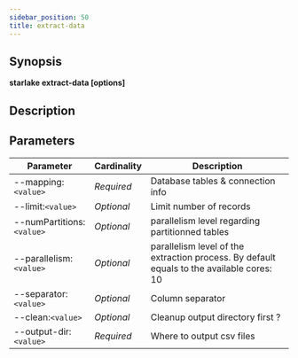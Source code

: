 ```yaml
---
sidebar_position: 50
title: extract-data
---
```



## Synopsis

**starlake extract-data [options]**

## Description


## Parameters

Parameter|Cardinality|Description
---|---|---
--mapping:`<value>`|*Required*|Database tables & connection info
--limit:`<value>`|*Optional*|Limit number of records
--numPartitions:`<value>`|*Optional*|parallelism level regarding partitionned tables
--parallelism:`<value>`|*Optional*|parallelism level of the extraction process. By default equals to the available cores: 10
--separator:`<value>`|*Optional*|Column separator
--clean:`<value>`|*Optional*|Cleanup output directory first ?
--output-dir:`<value>`|*Required*|Where to output csv files

